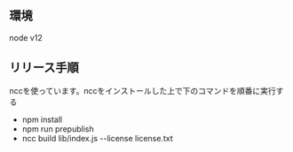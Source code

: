 ## 環境
node v12

## リリース手順
nccを使っています。nccをインストールした上で下のコマンドを順番に実行する

- npm install
- npm run prepublish
- ncc build lib/index.js --license license.txt
